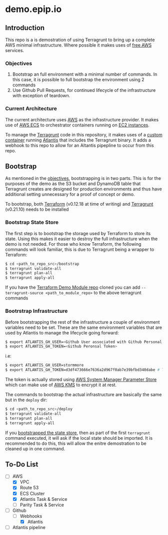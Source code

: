 # demo.epip.io

## Introduction

This repo is a is demostration of using Terragrunt to bring up a complete AWS minimal infrastructure. Where possible it makes uses of [free AWS](https://aws.amazon.com/free) services.

### Objectives

1. Bootstrap an full environment with a minimal number of commands. In this case, it is possible to full bootstrap the environment using 2 commands
2. Use Github Pull Requests, for continued lifecycle of the infrastructure with exception of teardown.

### Current Architecture

The current architecture uses [AWS](https://aws.amazon.com) as the infrastructure provider. It makes use of [AWS ECS](https://aws.amazon.com/ecs/) to orchestrator containers running on [EC2 instances](https://aws.amazon.com/ec2/).

To manage the [Terragrunt](https://terragrunt.gruntwork.io) code in this repository, it makes uses of a [custom container](https://hub.docker.com/r/stackstate/atlantis-terragrunt) running [Atlantis](https://www.runatlantis.io/) that includes the Terragrunt binary. It adds a webhook to this repo to allow for an Altantis pipepline to occur from this repo.

## Bootstrap

As mentioned in the [objectives](#objectives), bootstrapping is in two parts. This is for the purposes of the demo as the S3 bucket and DynamoDB table that Terragrunt creates are designed for production environments and thus have additional setting unnecessary for a proof of concept or demo.

To bootstrap, both [Terraform](https://learn.hashicorp.com/terraform/getting-started/install.html) (v0.12.18 at time of writing) and [Terragrunt](https://terragrunt.gruntwork.io/docs/getting-started/install/) (v0.21.10) needs to be installed

### Bootstrap State Store

The first step is to bootstrap the storage used by Terraform to store its state. Using this makes it easier to destroy the full infrastructure when the demo is not needed. For those who know Terraform, the following commands will look familiar, this is due to Terragrunt being a wrapper to Terraform:

```bash
$ cd <path_to_repo_src>/bootstrap
$ terragrunt validate-all
$ terragrunt plan-all
$ terragrunt apply-all
```

If you have the [Terraform Demo Module repo](https://github.com/epip-io/terraform-demo-modules.git) cloned you can add `--terragrunt-source <path_to_module_repo>` to the above terragrunt commands

### Bootrstrap Infrastructure

Before bootstrapping the rest of the infrastructure a couple of environment variables need to be set. These are the same environment variables that are used by Atlantis to manage the lifecycle going forward:

```bash
$ export ATLANTIS_GH_USER=<Github User associated with Github Personal Token>
$ export ATLANTIS_GH_TOKEN=<Github Peronsal Token>
```
i.e:

```bash
$ export ATLANTIS_GH_USER=stormmore
$ export ATLANTIS_GH_TOKEN=d3df473666e7636a2d967f0ab7e39bfbd340dabe # This one no longer exists!
```

The token is actually stored using [AWS System Manager Parameter Store](https://docs.aws.amazon.com/systems-manager/latest/userguide/systems-manager-parameter-store.html) which can make use of [AWS KMS](https://aws.amazon.com/kms) to encrypt it at rest.

The commands to bootstrap the actual infrastructure are basically the same but in the `deploy` dir:

```bash
$ cd <path_to_repo_src>/deploy
$ terragrunt validate-all
$ terragrunt plan-all
$ terragrunt apply-all
```
If you [bootstrapped the state store](#bootstrap-state-store), then as part of the first `terragrunt` command executed, it will ask if the local state should be imported. It is recommended to do this, this will allow the enitre demostration to be cleaned up in one command.

## To-Do List

- [ ] AWS
  - [x] VPC
  - [x] Route 53
  - [x] ECS Cluster
  - [x] Atlantis Task & Service
  - [ ] Parity Task & Service
- [ ] Github
  - [ ] Webhooks
    - [x] Atlantis
- [ ] Atlantis pipeline
